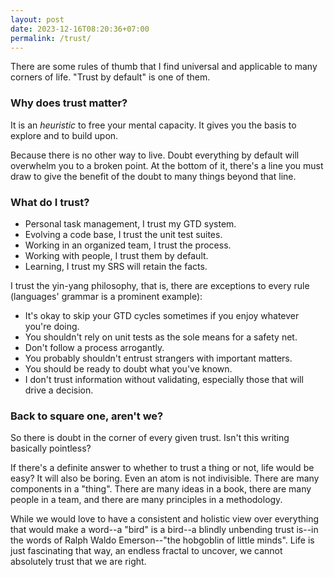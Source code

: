 ```yaml
---
layout: post
date: 2023-12-16T08:20:36+07:00
permalink: /trust/
---
```


There are some rules of thumb that I find universal and applicable to many corners of life. "Trust by default" is one of them.

### Why does trust matter?

It is an _heuristic_ to free your mental capacity. It gives you the basis to explore and to build upon.

Because there is no other way to live. Doubt everything by default will overwhelm you to a broken point. At the bottom of it, there's a line you must draw to give the benefit of the doubt to many things beyond that line.

### What do I trust?

- Personal task management, I trust my GTD system.
- Evolving a code base, I trust the unit test suites.
- Working in an organized team, I trust the process.
- Working with people, I trust them by default.
- Learning, I trust my SRS will retain the facts.

I trust the yin-yang philosophy, that is, there are exceptions to every rule (languages' grammar is a prominent example):

- It's okay to skip your GTD cycles sometimes if you enjoy whatever you're doing.
- You shouldn't rely on unit tests as the sole means for a safety net.
- Don't follow a process arrogantly.
- You probably shouldn't entrust strangers with important matters.
- You should be ready to doubt what you've known.
- I don't trust information without validating, especially those that will drive a decision.

### Back to square one, aren't we?

So there is doubt in the corner of every given trust. Isn't this writing basically pointless?

If there's a definite answer to whether to trust a thing or not, life would be easy? It will also be boring. Even an atom is not indivisible. There are many components in a "thing". There are many ideas in a book, there are many people in a team, and there are many principles in a methodology.

While we would love to have a consistent and holistic view over everything that would make a word--a "bird" is a bird--a blindly unbending trust is--in the words of Ralph Waldo Emerson--"the hobgoblin of little minds". Life is just fascinating that way, an endless fractal to uncover, we cannot absolutely trust that we are right.